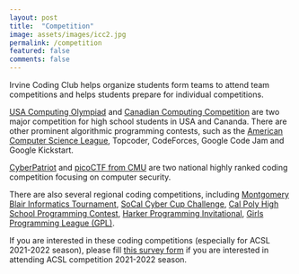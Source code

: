 ```yaml
---
layout: post
title:  "Competition"
image: assets/images/icc2.jpg
permalink: /competition
featured: false
comments: false
---
```


Irvine Coding Club helps organize students form teams to attend team competitions and helps students prepare for individual competitions.  

[USA Computing Olympiad](https://usaco.org) and [Canadian Computing Competition](https://www.cemc.uwaterloo.ca/contests/computing.html) are two major competition for high school students in USA and Cananda. There are other prominent algorithmic programming contests, such as the [American Computer Science League](https://www.acsl.org/),  Topcoder, CodeForces, Google Code Jam and Google Kickstart.

[CyberPatriot](https://www.uscyberpatriot.org/) and [picoCTF from CMU](https://picoctf.org/) are two national highly ranked coding competition focusing on computer security.

There are also several regional coding competitions, including [Montgomery Blair Informatics Tournament](https://mbit.mbhs.edu/), [SoCal Cyber Cup Challenge](https://cyberskyline.com/events/socalccc), [Cal Poly High School Programming Contest](https://www.cpp.edu/~hspc/), [Harker Programming Invitational](https://web.harker.org/programming/), [Girls Programming League (GPL)](https://www.girlsprogrammingleague.org/).

If you are interested in these coding competitions (especially for ACSL 2021-2022 season), please fill [this survey form](https://forms.gle/G7gAhVgqa3RVUQZ98)  if you are interested in attending ACSL competition 2021-2022  season.
